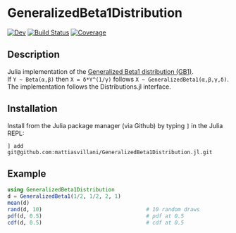 # GeneralizedBeta1Distribution

[![Dev](https://img.shields.io/badge/docs-dev-blue.svg)](https://mattiasvillani.github.io/GeneralizedBeta1Distribution.jl/dev/)
[![Build Status](https://github.com/mattiasvillani/GeneralizedBeta1Distribution.jl/actions/workflows/CI.yml/badge.svg?branch=main)](https://github.com/mattiasvillani/GeneralizedBeta1Distribution.jl/actions/workflows/CI.yml?query=branch%3Amain)
[![Coverage](https://codecov.io/gh/mattiasvillani/GeneralizedBeta1Distribution.jl/branch/main/graph/badge.svg)](https://codecov.io/gh/mattiasvillani/GeneralizedBeta1Distribution.jl)

## Description

Julia implementation of the [Generalized Beta1 distribution (GB1)](https://en.wikipedia.org/wiki/Generalized_logistic_distribution#Type_IV).<br>If `Y ~ Beta(α,β)` then `X = δ*Y^(1/γ)` follows `X ~ GeneralizedBeta1(α,β,γ,δ)`.<br>The implementation follows the Distributions.jl interface.

## Installation
Install from the Julia package manager (via Github) by typing `]` in the Julia REPL:
```
] add git@github.com:mattiasvillani/GeneralizedBeta1Distribution.jl.git
```

## Example
```julia
using GeneralizedBeta1Distribution
d = GeneralizedBeta1(1/2, 1/2, 2, 1)
mean(d)    
rand(d, 10)                                 # 10 random draws
pdf(d, 0.5)                                 # pdf at 0.5
cdf(d, 0.5)                                 # cdf at 0.5
```